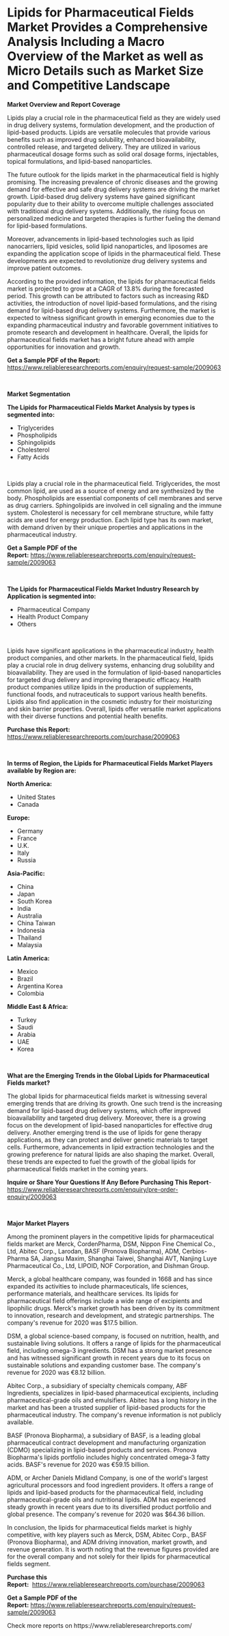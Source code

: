 <p><h1>Lipids for Pharmaceutical Fields Market Provides a Comprehensive Analysis Including a Macro Overview of the Market as well as Micro Details such as Market Size and Competitive Landscape</h1></p><p><strong>Market Overview and Report Coverage</strong></p>
<p><p>Lipids play a crucial role in the pharmaceutical field as they are widely used in drug delivery systems, formulation development, and the production of lipid-based products. Lipids are versatile molecules that provide various benefits such as improved drug solubility, enhanced bioavailability, controlled release, and targeted delivery. They are utilized in various pharmaceutical dosage forms such as solid oral dosage forms, injectables, topical formulations, and lipid-based nanoparticles.</p><p>The future outlook for the lipids market in the pharmaceutical field is highly promising. The increasing prevalence of chronic diseases and the growing demand for effective and safe drug delivery systems are driving the market growth. Lipid-based drug delivery systems have gained significant popularity due to their ability to overcome multiple challenges associated with traditional drug delivery systems. Additionally, the rising focus on personalized medicine and targeted therapies is further fueling the demand for lipid-based formulations.</p><p>Moreover, advancements in lipid-based technologies such as lipid nanocarriers, lipid vesicles, solid lipid nanoparticles, and liposomes are expanding the application scope of lipids in the pharmaceutical field. These developments are expected to revolutionize drug delivery systems and improve patient outcomes.</p><p>According to the provided information, the lipids for pharmaceutical fields market is projected to grow at a CAGR of 13.8% during the forecasted period. This growth can be attributed to factors such as increasing R&D activities, the introduction of novel lipid-based formulations, and the rising demand for lipid-based drug delivery systems. Furthermore, the market is expected to witness significant growth in emerging economies due to the expanding pharmaceutical industry and favorable government initiatives to promote research and development in healthcare. Overall, the lipids for pharmaceutical fields market has a bright future ahead with ample opportunities for innovation and growth.</p></p>
<p><strong>Get a Sample PDF of the Report:</strong> <a href="https://www.reliableresearchreports.com/enquiry/request-sample/2009063">https://www.reliableresearchreports.com/enquiry/request-sample/2009063</a></p>
<p>&nbsp;</p>
<p><strong>Market Segmentation</strong></p>
<p><strong>The Lipids for Pharmaceutical Fields Market Analysis by types is segmented into:</strong></p>
<p><ul><li>Triglycerides</li><li>Phospholipids</li><li>Sphingolipids</li><li>Cholesterol</li><li>Fatty Acids</li></ul></p>
<p>&nbsp;</p>
<p><p>Lipids play a crucial role in the pharmaceutical field. Triglycerides, the most common lipid, are used as a source of energy and are synthesized by the body. Phospholipids are essential components of cell membranes and serve as drug carriers. Sphingolipids are involved in cell signaling and the immune system. Cholesterol is necessary for cell membrane structure, while fatty acids are used for energy production. Each lipid type has its own market, with demand driven by their unique properties and applications in the pharmaceutical industry.</p></p>
<p><strong>Get a Sample PDF of the Report:</strong>&nbsp;<a href="https://www.reliableresearchreports.com/enquiry/request-sample/2009063">https://www.reliableresearchreports.com/enquiry/request-sample/2009063</a></p>
<p>&nbsp;</p>
<p><strong>The Lipids for Pharmaceutical Fields Market Industry Research by Application is segmented into:</strong></p>
<p><ul><li>Pharmaceutical Company</li><li>Health Product Company</li><li>Others</li></ul></p>
<p>&nbsp;</p>
<p><p>Lipids have significant applications in the pharmaceutical industry, health product companies, and other markets. In the pharmaceutical field, lipids play a crucial role in drug delivery systems, enhancing drug solubility and bioavailability. They are used in the formulation of lipid-based nanoparticles for targeted drug delivery and improving therapeutic efficacy. Health product companies utilize lipids in the production of supplements, functional foods, and nutraceuticals to support various health benefits. Lipids also find application in the cosmetic industry for their moisturizing and skin barrier properties. Overall, lipids offer versatile market applications with their diverse functions and potential health benefits.</p></p>
<p><strong>Purchase this Report:</strong>&nbsp; <a href="https://www.reliableresearchreports.com/purchase/2009063">https://www.reliableresearchreports.com/purchase/2009063</a></p>
<p>&nbsp;</p>
<p><strong>In terms of Region, the Lipids for Pharmaceutical Fields Market Players available by Region are:</strong></p>
<p>
    <p> <strong> North America: </strong>
        <ul>
            <li>United States</li>
            <li>Canada</li>
        </ul>
        </p> 
    <p> <strong> Europe: </strong>
        <ul>
            <li>Germany</li>
            <li>France</li>
            <li>U.K.</li>
            <li>Italy</li>
            <li>Russia</li>
        </ul>
        </p> 
    <p> <strong> Asia-Pacific: </strong>
        <ul>
            <li>China</li>
            <li>Japan</li>
            <li>South Korea</li>
            <li>India</li>
            <li>Australia</li>
            <li>China Taiwan</li>
            <li>Indonesia</li>
            <li>Thailand</li>
            <li>Malaysia</li>
        </ul>
        </p> 
    <p> <strong> Latin America: </strong>
        <ul>
            <li>Mexico</li>
            <li>Brazil</li>
            <li>Argentina Korea</li>
            <li>Colombia</li>
        </ul>
        </p> 
    <p> <strong> Middle East & Africa: </strong>
        <ul>
            <li>Turkey</li>
            <li>Saudi</li>
            <li>Arabia</li>
            <li>UAE</li>
            <li>Korea</li>
        </ul>
    </p>
    </p>
<p>&nbsp;</p>
<p><strong>What are the Emerging Trends in the Global Lipids for Pharmaceutical Fields market?</strong></p>
<p><p>The global lipids for pharmaceutical fields market is witnessing several emerging trends that are driving its growth. One such trend is the increasing demand for lipid-based drug delivery systems, which offer improved bioavailability and targeted drug delivery. Moreover, there is a growing focus on the development of lipid-based nanoparticles for effective drug delivery. Another emerging trend is the use of lipids for gene therapy applications, as they can protect and deliver genetic materials to target cells. Furthermore, advancements in lipid extraction technologies and the growing preference for natural lipids are also shaping the market. Overall, these trends are expected to fuel the growth of the global lipids for pharmaceutical fields market in the coming years.</p></p>
<p><strong>Inquire or Share Your Questions If Any Before Purchasing This Report</strong>- <a href="https://www.reliableresearchreports.com/enquiry/pre-order-enquiry/2009063">https://www.reliableresearchreports.com/enquiry/pre-order-enquiry/2009063</a></p>
<p>&nbsp;</p>
<p><strong>Major Market Players</strong></p>
<p><p>Among the prominent players in the competitive lipids for pharmaceutical fields market are Merck, CordenPharma, DSM, Nippon Fine Chemical Co., Ltd, Abitec Corp., Larodan, BASF (Pronova Biopharma), ADM, Cerbios-Pharma SA, Jiangsu Maxim, Shanghai Taiwei, Shanghai AVT, Nanjing Luye Pharmaceutical Co., Ltd, LIPOID, NOF Corporation, and Dishman Group.</p><p>Merck, a global healthcare company, was founded in 1668 and has since expanded its activities to include pharmaceuticals, life sciences, performance materials, and healthcare services. Its lipids for pharmaceutical field offerings include a wide range of excipients and lipophilic drugs. Merck's market growth has been driven by its commitment to innovation, research and development, and strategic partnerships. The company's revenue for 2020 was $17.5 billion.</p><p>DSM, a global science-based company, is focused on nutrition, health, and sustainable living solutions. It offers a range of lipids for the pharmaceutical field, including omega-3 ingredients. DSM has a strong market presence and has witnessed significant growth in recent years due to its focus on sustainable solutions and expanding customer base. The company's revenue for 2020 was €8.12 billion.</p><p>Abitec Corp., a subsidiary of specialty chemicals company, ABF Ingredients, specializes in lipid-based pharmaceutical excipients, including pharmaceutical-grade oils and emulsifiers. Abitec has a long history in the market and has been a trusted supplier of lipid-based products for the pharmaceutical industry. The company's revenue information is not publicly available.</p><p>BASF (Pronova Biopharma), a subsidiary of BASF, is a leading global pharmaceutical contract development and manufacturing organization (CDMO) specializing in lipid-based products and services. Pronova Biopharma's lipids portfolio includes highly concentrated omega-3 fatty acids. BASF's revenue for 2020 was €59.15 billion.</p><p>ADM, or Archer Daniels Midland Company, is one of the world's largest agricultural processors and food ingredient providers. It offers a range of lipids and lipid-based products for the pharmaceutical field, including pharmaceutical-grade oils and nutritional lipids. ADM has experienced steady growth in recent years due to its diversified product portfolio and global presence. The company's revenue for 2020 was $64.36 billion.</p><p>In conclusion, the lipids for pharmaceutical fields market is highly competitive, with key players such as Merck, DSM, Abitec Corp., BASF (Pronova Biopharma), and ADM driving innovation, market growth, and revenue generation. It is worth noting that the revenue figures provided are for the overall company and not solely for their lipids for pharmaceutical fields segment.</p></p>
<p><strong>Purchase this Report:</strong>&nbsp;&nbsp;<a href="https://www.reliableresearchreports.com/purchase/2009063">https://www.reliableresearchreports.com/purchase/2009063</a></p>
<p></p>
<p><strong>Get a Sample PDF of the Report:</strong>&nbsp;<a href="https://www.reliableresearchreports.com/enquiry/request-sample/2009063">https://www.reliableresearchreports.com/enquiry/request-sample/2009063</a></p>
<p>Check more reports on https://www.reliableresearchreports.com/</p>